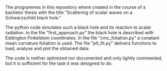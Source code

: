 The programmes in this repository where created in the course of a bachelor
thesis with the title "Scattering of scalar waves on a Schwarzschild black
hole."

The python code simulates such a black hole and its reaction to scalar
radiation. In the file "first_approach.py" the black hole is described with
Eddington Finkelstein coordinates. In the file "cmc_foliation.py" a conatant
mean curvature foliation is used. The file "plt_fit.py" delivers functions to
load, analyse and plot the obtained data.

The code is neither optimized nor documented and only lightly commented, but
it is sufficient for the task it was designed to do. 
